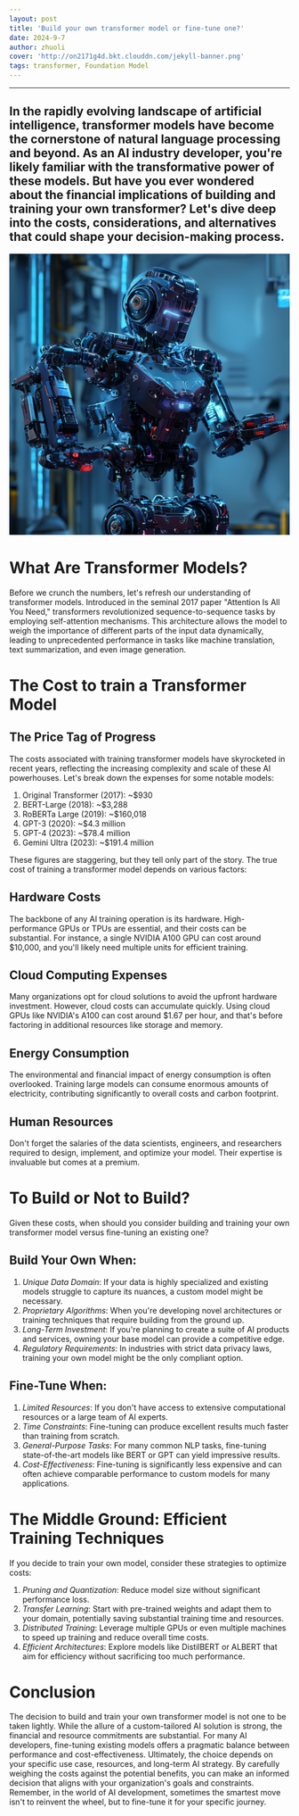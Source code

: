 ```yaml
---
layout: post
title: 'Build your own transformer model or fine-tune one?'
date: 2024-9-7
author: zhuoli
cover: 'http://on2171g4d.bkt.clouddn.com/jekyll-banner.png'
tags: transformer, Foundation Model
---
```


---
In the rapidly evolving landscape of artificial intelligence, transformer models have become the cornerstone of natural language processing and beyond. As an AI industry developer, you're likely familiar with the transformative power of these models. But have you ever wondered about the financial implications of building and training your own transformer? Let's dive deep into the costs, considerations, and alternatives that could shape your decision-making process.
---

![alt text](/assets/img/transformer.png)
# What Are Transformer Models?

Before we crunch the numbers, let's refresh our understanding of transformer models. Introduced in the seminal 2017 paper "Attention Is All You Need," transformers revolutionized sequence-to-sequence tasks by employing self-attention mechanisms. This architecture allows the model to weigh the importance of different parts of the input data dynamically, leading to unprecedented performance in tasks like machine translation, text summarization, and even image generation.

# The Cost to train a Transformer Model
## The Price Tag of Progress
The costs associated with training transformer models have skyrocketed in recent years, reflecting the increasing complexity and scale of these AI powerhouses. Let's break down the expenses for some notable models:
1. Original Transformer (2017): ~$930
1. BERT-Large (2018): ~$3,288
1. RoBERTa Large (2019): ~$160,018
1. GPT-3 (2020): ~$4.3 million
1. GPT-4 (2023): ~$78.4 million
1. Gemini Ultra (2023): ~$191.4 million

These figures are staggering, but they tell only part of the story. The true cost of training a transformer model depends on various factors:

## Hardware Costs
The backbone of any AI training operation is its hardware. High-performance GPUs or TPUs are essential, and their costs can be substantial. For instance, a single NVIDIA A100 GPU can cost around $10,000, and you'll likely need multiple units for efficient training.

## Cloud Computing Expenses
Many organizations opt for cloud solutions to avoid the upfront hardware investment. However, cloud costs can accumulate quickly. Using cloud GPUs like NVIDIA's A100 can cost around $1.67 per hour, and that's before factoring in additional resources like storage and memory.

## Energy Consumption
The environmental and financial impact of energy consumption is often overlooked. Training large models can consume enormous amounts of electricity, contributing significantly to overall costs and carbon footprint.

## Human Resources
Don't forget the salaries of the data scientists, engineers, and researchers required to design, implement, and optimize your model. Their expertise is invaluable but comes at a premium.

# To Build or Not to Build?
Given these costs, when should you consider building and training your own transformer model versus fine-tuning an existing one?

## Build Your Own When:
1. *Unique Data Domain*: If your data is highly specialized and existing models struggle to capture its nuances, a custom model might be necessary.
1. *Proprietary Algorithms*: When you're developing novel architectures or training techniques that require building from the ground up.
1. *Long-Term Investment*: If you're planning to create a suite of AI products and services, owning your base model can provide a competitive edge.
1. *Regulatory Requirements*: In industries with strict data privacy laws, training your own model might be the only compliant option.

## Fine-Tune When:

1. *Limited Resources*: If you don't have access to extensive computational resources or a large team of AI experts.
1. *Time Constraints*: Fine-tuning can produce excellent results much faster than training from scratch.
1. *General-Purpose Tasks*: For many common NLP tasks, fine-tuning state-of-the-art models like BERT or GPT can yield impressive results.
1. *Cost-Effectiveness*: Fine-tuning is significantly less expensive and can often achieve comparable performance to custom models for many applications.

# The Middle Ground: Efficient Training Techniques

If you decide to train your own model, consider these strategies to optimize costs:

1. *Pruning and Quantization*: Reduce model size without significant performance loss.
1. *Transfer Learning*: Start with pre-trained weights and adapt them to your domain, potentially saving substantial training time and resources.
1. *Distributed Training*: Leverage multiple GPUs or even multiple machines to speed up training and reduce overall time costs.
1. *Efficient Architectures*: Explore models like DistilBERT or ALBERT that aim for efficiency without sacrificing too much performance.

# Conclusion
The decision to build and train your own transformer model is not one to be taken lightly. While the allure of a custom-tailored AI solution is strong, the financial and resource commitments are substantial. For many AI developers, fine-tuning existing models offers a pragmatic balance between performance and cost-effectiveness.
Ultimately, the choice depends on your specific use case, resources, and long-term AI strategy. By carefully weighing the costs against the potential benefits, you can make an informed decision that aligns with your organization's goals and constraints.
Remember, in the world of AI development, sometimes the smartest move isn't to reinvent the wheel, but to fine-tune it for your specific journey.